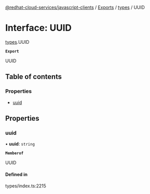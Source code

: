 [@redhat-cloud-services/javascript-clients](../README.md) / [Exports](../modules.md) / [types](../modules/types.md) / UUID

# Interface: UUID

[types](../modules/types.md).UUID

**`Export`**

UUID

## Table of contents

### Properties

- [uuid](types.UUID.md#uuid)

## Properties

### uuid

• **uuid**: `string`

**`Memberof`**

UUID

#### Defined in

types/index.ts:2215
